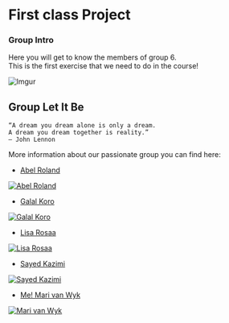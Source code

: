 # First class Project

### Group Intro 
Here you will get to know the members of group 6.  
This is the first exercise that we need to do in the course! 


![Imgur](https://i.imgur.com/BEgqTIz.jpg)
## Group Let It Be
    “A dream you dream alone is only a dream. 
    A dream you dream together is reality.”
    ― John Lennon

More information about our passionate group you can find here:

- [Abel Roland](bioAbel.md)


[![Abel Roland](https://ca.slack-edge.com/T91PPTG9H-U012YMDA2TC-1563c8e87fff-512)](bioAbel.md)


- [Galal Koro](bioGalal.md)


[![Galal Koro](https://ca.slack-edge.com/T91PPTG9H-U012XC8CSSH-eecff06c0f3f-512)](bioGalal.md)


- [Lisa Rosaa](bioLisa.md)


[![Lisa Rosaa](https://ca.slack-edge.com/T91PPTG9H-U012XAE7NSZ-a3768b9009c1-512)](bioLisa.md)


- [Sayed Kazimi](bioSayed.md)


[![Sayed Kazimi](https://ca.slack-edge.com/T91PPTG9H-U012XABCJ0M-1a9739be6247-512)](bioSayed.md)


- [Me! Mari van Wyk](bioMari.md)


[![Mari van Wyk](https://ca.slack-edge.com/T91PPTG9H-U012S1R6UHL-63a27939e554-512)](bioMari.md)
